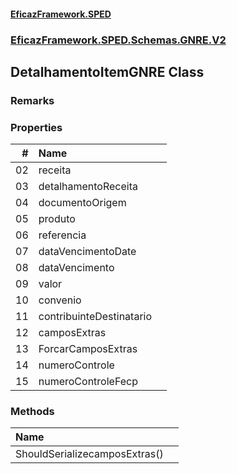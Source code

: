 #### [EficazFramework.SPED](EficazFrameworkSPED.md 'EficazFramework SPED')
### [EficazFramework.SPED.Schemas.GNRE.V2](EficazFramework.SPED.Schemas.GNRE.V2.md 'EficazFramework.SPED.Schemas.GNRE.V2')

## DetalhamentoItemGNRE Class

### Remarks
### Properties

| # | Name | |
| ---: | :--- | :--- |
| 02 | receita |  |
| 03 | detalhamentoReceita |  |
| 04 | documentoOrigem |  |
| 05 | produto |  |
| 06 | referencia |  |
| 07 | dataVencimentoDate |  |
| 08 | dataVencimento |  |
| 09 | valor |  |
| 10 | convenio |  |
| 11 | contribuinteDestinatario |  |
| 12 | camposExtras |  |
| 13 | ForcarCamposExtras |  |
| 14 | numeroControle |  |
| 15 | numeroControleFecp |  |
### Methods

| Name | |
| :--- | :--- |
| ShouldSerializecamposExtras() |  |
